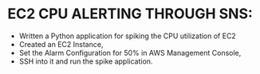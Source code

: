 # EC2 CPU ALERTING THROUGH SNS:
- Written a Python application for spiking the CPU utilization of EC2
- Created an EC2 Instance,
- Set the Alarm Configuration for 50% in AWS Management Console,
- SSH into it and run the spike application.